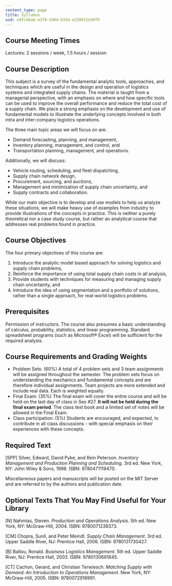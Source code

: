 ```yaml
---
content_type: page
title: Syllabus
uid: e4fcbba6-e2f8-5d04-b33a-e239d12e50f9
---
```


Course Meeting Times
--------------------

Lectures: 2 sessions / week, 1.5 hours / session

Course Description
------------------

This subject is a survey of the fundamental analytic tools, approaches, and techniques which are useful in the design and operation of logistics systems and integrated supply chains. The material is taught from a managerial perspective, with an emphasis on where and how specific tools can be used to improve the overall performance and reduce the total cost of a supply chain. We place a strong emphasis on the development and use of fundamental models to illustrate the underlying concepts involved in both intra and inter-company logistics operations.

The three main topic areas we will focus on are:

*   Demand forecasting, planning, and management,
*   Inventory planning, management, and control, and
*   Transportation planning, management, and operations.

Additionally, we will discuss:

*   Vehicle routing, scheduling, and fleet dispatching,
*   Supply chain network design,
*   Procurement, sourcing, and auctions,
*   Management and minimization of supply chain uncertainty, and
*   Supply contracts and collaboration.

While our main objective is to develop and use models to help us analyze these situations, we will make heavy use of examples from industry to provide illustrations of the concepts in practice. This is neither a purely theoretical nor a case study course, but rather an analytical course that addresses real problems found in practice.

Course Objectives
-----------------

The four primary objectives of this course are:

1.  Introduce the analytic model based approach for solving logistics and supply chain problems,
2.  Reinforce the importance of using total supply chain costs in all analysis,
3.  Provide students with techniques for measuring and managing supply chain uncertainty, and
4.  Introduce the idea of using segmentation and a portfolio of solutions, rather than a single approach, for real-world logistics problems.

Prerequisites
-------------

Permission of instructors. The course also presumes a basic understanding of calculus, probability, statistics, and linear programming. Standard spreadsheet programs (such as Microsoft® Excel) will be sufficient for the required analysis.

Course Requirements and Grading Weights
---------------------------------------

*   Problem Sets: (60%) A total of 4 problem sets and 3 team assignments will be assigned throughout the semester. The problem sets focus on understanding the mechanics and fundamental concepts and are therefore individual assignments. Team projects are more extended and include real data. Each is weighted equally.
*   Final Exam: (35%) The final exam will cover the entire course and will be held on the last day of class in Ses #27. **It will not be held during the final exam period**. The class text book and a limited set of notes will be allowed in the Final Exam.
*   Class participation: (5%) Students are encouraged, and expected, to contribute in all class discussions - with special emphasis on their experiences with these concepts.

Required Text
-------------

\[SPP\] Silver, Edward, David Pyke, and Rein Peterson. _Inventory Management and Production Planning and Scheduling_. 3rd ed. New York, NY: John Wiley & Sons, 1998. ISBN: 9780471119470.

Miscellaneous papers and manuscripts will be posted on the MIT Server and are referred to by the authors and publication date.

Optional Texts That You May Find Useful for Your Library
--------------------------------------------------------

\[N\] Nahmias, Steven. _Production and Operations Analysis_. 5th ed. New York, NY: McGraw-Hill, 2004. ISBN: 9780071238373.

\[CM\] Chopra, Sunil, and Peter Meindl. _Supply Chain Management_. 3rd ed. Upper Saddle River, NJ: Prentice Hall, 2006. ISBN: 9780131730427.

\[B\] Ballou, Ronald. _Business Logistics Management_. 5th ed. Upper Saddle River, NJ: Prentice Hall, 2003. ISBN: 9780130661845.

\[CT\] Cachon, Gerard, and Christian Terwiesch. _Matching Supply with Demand: An Introduction to Operations Management_. New York, NY: McGraw-Hill, 2005. ISBN: 9780072918991.